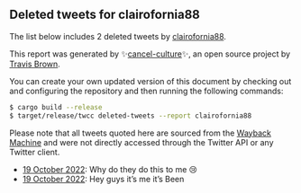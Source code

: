 ## Deleted tweets for clairofornia88

The list below includes 2 deleted tweets by
[clairofornia88](https://twitter.com/clairofornia88).



This report was generated by ✨[cancel-culture](https://github.com/travisbrown/cancel-culture)✨,
an open source project by [Travis Brown](https://twitter.com/travisbrown).

You can create your own updated version of this document by checking out and configuring the
repository and then running the following commands:

```bash
$ cargo build --release
$ target/release/twcc deleted-tweets --report clairofornia88
```

Please note that all tweets quoted here are sourced from the
[Wayback Machine](https://web.archive.org) and were not directly accessed through the Twitter API or
any Twitter client.

* [19 October 2022](https://web.archive.org/web/20221019205943/https://twitter.com/clairofornia88/status/1582753704016764930): Why do they do this to me 😢 <!--1582810155636269057-->
* [19 October 2022](https://web.archive.org/web/20221019205943/https://twitter.com/clairofornia88/status/1582753704016764930): Hey guys it’s me it’s Been <!--1582753704016764930-->
